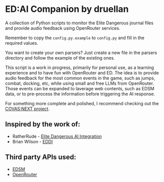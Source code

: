 # ED:AI Companion by druellan

A collection of Python scripts to monitor the Elite Dangerous journal files and provide audio feedback using OpenRouter services.

Remember to copy the `config.py.example` to `config.py` and fill in the required values.

You want to create your own parsers? Just create a new file in the parsers directory and follow the example of the existing ones.

This script is a work in progress, primarily for personal use, as a learning experience and to have fun with OpenRouter and ED.
The idea is to provide audio feedback for the most common events in the game, such as jumps, combat, docking, etc, while using small and free LLMs from OpenRouter.
Those events can be expanded to laverage web contents, such as EDSM data, or to pre-process the information before triggering the AI response.

For something more complete and polished, I recommend checking out the [COVAS:NEXT project](https://github.com/RatherRude/Elite-Dangerous-AI-Integration).

## Inspired by the work of:
- RatherRude - [Elite Dangerous AI Integration](https://github.com/RatherRude/Elite-Dangerous-AI-Integration)
- Brian Wilson - [EDDI](https://github.com/EDCD/EDDI)

## Third party APIs used:
- [EDSM](https://www.edsm.net/en/api-v1)
- [OpenRouter](https://openrouter.ai)
